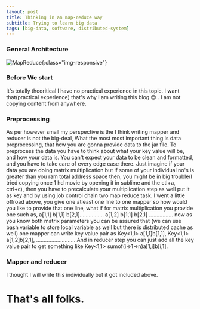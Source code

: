 ```yaml
---
layout: post
title: Thinking in an map-reduce way
subtitle: Trying to learn big data
tags: [big-data, software, distributed-system]
---
```

### General Architecture
![MapReduce](https://www.networkershome.com/wp-content/uploads/2017/10/nh-big-data-hadoop.jpg){:class="img-responsive"}
### Before We start
It's totally theoritical I have no practical experience in this topic. I want that(practical experience) that's why I am writing this blog &#x1f609; . I am not copying content from anywhere.

### Preprocessing
As per however small my perspective is the I think writing mapper and reducer is not the big-deal, What the most most important thing is data preprocessing, that how you are gonna provide data to the jar file. To preprocess the data you have to think about what your key value will be, and how your data is. You can't expect your data to be clean and formatted, and you have to take care of every edge case there. Just imagine if your data you are doing matrix multiplication but if some of your individual no's is greater than you ram total address space then, you might be in big trouble(I tried copying once 1 hd movie by opening it in sublime and the ctl+a, ctrl+c), then you have to precalculate your multiplication step as well put it as key and by using job control chain two map reduce task. I went a little offroad above, you give one atleast one line to one mapper so how would you like to provide that one line, what if for matrix multiplication you provide one such as, a[1,1] b[1,1] b[2,1]................ a[1,2] b[1,1] b[2,1] ................ now as you know both matrix parameters you can be assured that (we can use bash variable to store local variable as well but there is distributed cache as well) one mapper can write key value pair as Key<1,1> a[1,1]b[1,1], Key<1,1> a[1,2]b[2,1], .......................... And in reducer step you can just add all the key value pair to get something like Key<1,1> sumof(i=>1->n)a[1,i]b[i,1]. 

### Mapper and reducer
I thought I will write this individually but it got included above. 

# That's all folks.
